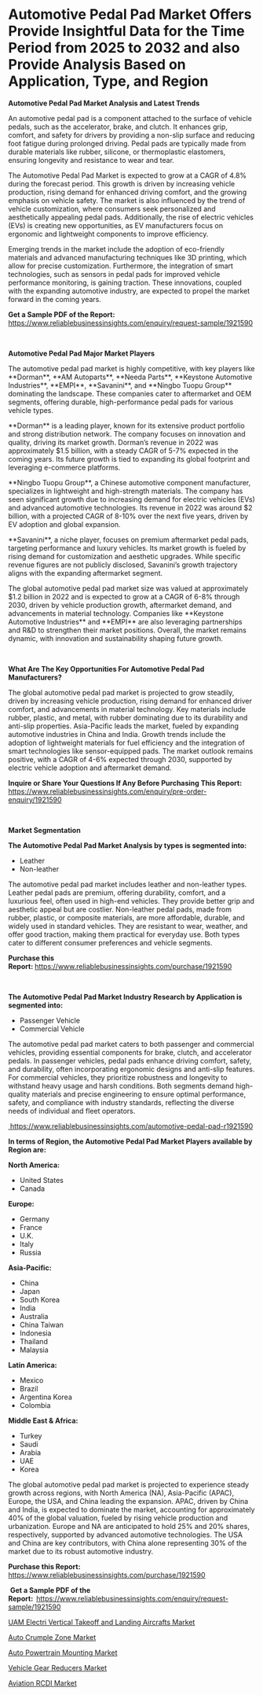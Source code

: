 <p><h1>Automotive Pedal Pad Market Offers Provide Insightful Data for the Time Period from 2025 to 2032 and also Provide Analysis Based on Application, Type, and Region</h1></p><p><strong>Automotive Pedal Pad Market Analysis and Latest Trends</strong></p>
<p><p>An automotive pedal pad is a component attached to the surface of vehicle pedals, such as the accelerator, brake, and clutch. It enhances grip, comfort, and safety for drivers by providing a non-slip surface and reducing foot fatigue during prolonged driving. Pedal pads are typically made from durable materials like rubber, silicone, or thermoplastic elastomers, ensuring longevity and resistance to wear and tear.</p><p>The Automotive Pedal Pad Market is expected to grow at a CAGR of 4.8% during the forecast period. This growth is driven by increasing vehicle production, rising demand for enhanced driving comfort, and the growing emphasis on vehicle safety. The market is also influenced by the trend of vehicle customization, where consumers seek personalized and aesthetically appealing pedal pads. Additionally, the rise of electric vehicles (EVs) is creating new opportunities, as EV manufacturers focus on ergonomic and lightweight components to improve efficiency.</p><p>Emerging trends in the market include the adoption of eco-friendly materials and advanced manufacturing techniques like 3D printing, which allow for precise customization. Furthermore, the integration of smart technologies, such as sensors in pedal pads for improved vehicle performance monitoring, is gaining traction. These innovations, coupled with the expanding automotive industry, are expected to propel the market forward in the coming years.</p></p>
<p><strong>Get a Sample PDF of the Report:&nbsp;</strong> <a href="https://www.reliablebusinessinsights.com/enquiry/request-sample/1921590?utm_campaign=62&utm_medium=2&utm_source=Github&utm_content=ia&utm_term=24012025&utm_id=automotive-pedal-pad">https://www.reliablebusinessinsights.com/enquiry/request-sample/1921590</a></p>
<p>&nbsp;</p>
<p><strong>Automotive Pedal Pad Major Market Players</strong></p>
<p><p>The automotive pedal pad market is highly competitive, with key players like **Dorman**, **AM Autoparts**, **Needa Parts**, **Keystone Automotive Industries**, **EMPI**, **Savanini**, and **Ningbo Tuopu Group** dominating the landscape. These companies cater to aftermarket and OEM segments, offering durable, high-performance pedal pads for various vehicle types.</p><p>**Dorman** is a leading player, known for its extensive product portfolio and strong distribution network. The company focuses on innovation and quality, driving its market growth. Dorman’s revenue in 2022 was approximately $1.5 billion, with a steady CAGR of 5-7% expected in the coming years. Its future growth is tied to expanding its global footprint and leveraging e-commerce platforms.</p><p>**Ningbo Tuopu Group**, a Chinese automotive component manufacturer, specializes in lightweight and high-strength materials. The company has seen significant growth due to increasing demand for electric vehicles (EVs) and advanced automotive technologies. Its revenue in 2022 was around $2 billion, with a projected CAGR of 8-10% over the next five years, driven by EV adoption and global expansion.</p><p>**Savanini**, a niche player, focuses on premium aftermarket pedal pads, targeting performance and luxury vehicles. Its market growth is fueled by rising demand for customization and aesthetic upgrades. While specific revenue figures are not publicly disclosed, Savanini’s growth trajectory aligns with the expanding aftermarket segment.</p><p>The global automotive pedal pad market size was valued at approximately $1.2 billion in 2022 and is expected to grow at a CAGR of 6-8% through 2030, driven by vehicle production growth, aftermarket demand, and advancements in material technology. Companies like **Keystone Automotive Industries** and **EMPI** are also leveraging partnerships and R&D to strengthen their market positions. Overall, the market remains dynamic, with innovation and sustainability shaping future growth.</p></p>
<p>&nbsp;</p>
<p><strong>What Are The Key Opportunities For Automotive Pedal Pad Manufacturers?</strong></p>
<p><p>The global automotive pedal pad market is projected to grow steadily, driven by increasing vehicle production, rising demand for enhanced driver comfort, and advancements in material technology. Key materials include rubber, plastic, and metal, with rubber dominating due to its durability and anti-slip properties. Asia-Pacific leads the market, fueled by expanding automotive industries in China and India. Growth trends include the adoption of lightweight materials for fuel efficiency and the integration of smart technologies like sensor-equipped pads. The market outlook remains positive, with a CAGR of 4-6% expected through 2030, supported by electric vehicle adoption and aftermarket demand.</p></p>
<p><strong>Inquire or Share Your Questions If Any Before Purchasing This Report:</strong> <a href="https://www.reliablebusinessinsights.com/enquiry/pre-order-enquiry/1921590?utm_campaign=62&utm_medium=2&utm_source=Github&utm_content=ia&utm_term=24012025&utm_id=automotive-pedal-pad">https://www.reliablebusinessinsights.com/enquiry/pre-order-enquiry/1921590</a></p>
<p>&nbsp;</p>
<p><strong>Market Segmentation</strong></p>
<p><strong>The Automotive Pedal Pad Market Analysis by types is segmented into:</strong></p>
<p><ul><li>Leather</li><li>Non-leather</li></ul></p>
<p><p>The automotive pedal pad market includes leather and non-leather types. Leather pedal pads are premium, offering durability, comfort, and a luxurious feel, often used in high-end vehicles. They provide better grip and aesthetic appeal but are costlier. Non-leather pedal pads, made from rubber, plastic, or composite materials, are more affordable, durable, and widely used in standard vehicles. They are resistant to wear, weather, and offer good traction, making them practical for everyday use. Both types cater to different consumer preferences and vehicle segments.</p></p>
<p><strong>Purchase this Report:&nbsp;</strong><a href="https://www.reliablebusinessinsights.com/purchase/1921590?utm_campaign=62&utm_medium=2&utm_source=Github&utm_content=ia&utm_term=24012025&utm_id=automotive-pedal-pad">https://www.reliablebusinessinsights.com/purchase/1921590</a></p>
<p>&nbsp;</p>
<p><strong>The Automotive Pedal Pad Market Industry Research by Application is segmented into:</strong></p>
<p><ul><li>Passenger Vehicle</li><li>Commercial Vehicle</li></ul></p>
<p><p>The automotive pedal pad market caters to both passenger and commercial vehicles, providing essential components for brake, clutch, and accelerator pedals. In passenger vehicles, pedal pads enhance driving comfort, safety, and durability, often incorporating ergonomic designs and anti-slip features. For commercial vehicles, they prioritize robustness and longevity to withstand heavy usage and harsh conditions. Both segments demand high-quality materials and precise engineering to ensure optimal performance, safety, and compliance with industry standards, reflecting the diverse needs of individual and fleet operators.</p></p>
<p><a href="https://www.reliablebusinessinsights.com/automotive-pedal-pad-r1921590?utm_campaign=62&utm_medium=2&utm_source=Github&utm_content=ia&utm_term=24012025&utm_id=automotive-pedal-pad">&nbsp;https://www.reliablebusinessinsights.com/automotive-pedal-pad-r1921590</a></p>
<p><strong>In terms of Region, the Automotive Pedal Pad Market Players available by Region are:</strong></p>
<p>
    <p> <strong> North America: </strong>
        <ul>
            <li>United States</li>
            <li>Canada</li>
        </ul>
        </p> 
    <p> <strong> Europe: </strong>
        <ul>
            <li>Germany</li>
            <li>France</li>
            <li>U.K.</li>
            <li>Italy</li>
            <li>Russia</li>
        </ul>
        </p> 
    <p> <strong> Asia-Pacific: </strong>
        <ul>
            <li>China</li>
            <li>Japan</li>
            <li>South Korea</li>
            <li>India</li>
            <li>Australia</li>
            <li>China Taiwan</li>
            <li>Indonesia</li>
            <li>Thailand</li>
            <li>Malaysia</li>
        </ul>
        </p> 
    <p> <strong> Latin America: </strong>
        <ul>
            <li>Mexico</li>
            <li>Brazil</li>
            <li>Argentina Korea</li>
            <li>Colombia</li>
        </ul>
        </p> 
    <p> <strong> Middle East & Africa: </strong>
        <ul>
            <li>Turkey</li>
            <li>Saudi</li>
            <li>Arabia</li>
            <li>UAE</li>
            <li>Korea</li>
        </ul>
    </p>
    </p>
<p><p>The global automotive pedal pad market is projected to experience steady growth across regions, with North America (NA), Asia-Pacific (APAC), Europe, the USA, and China leading the expansion. APAC, driven by China and India, is expected to dominate the market, accounting for approximately 40% of the global valuation, fueled by rising vehicle production and urbanization. Europe and NA are anticipated to hold 25% and 20% shares, respectively, supported by advanced automotive technologies. The USA and China are key contributors, with China alone representing 30% of the market due to its robust automotive industry.</p></p>
<p><strong>Purchase this Report: </strong><a href="https://www.reliablebusinessinsights.com/purchase/1921590?utm_campaign=62&utm_medium=2&utm_source=Github&utm_content=ia&utm_term=24012025&utm_id=automotive-pedal-pad">https://www.reliablebusinessinsights.com/purchase/1921590</a></p>
<p>&nbsp;<strong>Get a Sample PDF of the Report:&nbsp;&nbsp;</strong><a href="https://www.reliablebusinessinsights.com/enquiry/request-sample/1921590?utm_campaign=62&utm_medium=2&utm_source=Github&utm_content=ia&utm_term=24012025&utm_id=automotive-pedal-pad">https://www.reliablebusinessinsights.com/enquiry/request-sample/1921590</a></p>
<p><strong></strong></p>
<p><p><a href="https://github.com/organophelia8282/Market-Research-Report-List-1/blob/main/uam-electri-vertical-takeoff-and-landing-aircrafts-market.md?utm_campaign=62&utm_medium=2&utm_source=Github&utm_content=ia&utm_term=24012025&utm_id=automotive-pedal-pad">UAM Electri Vertical Takeoff and Landing Aircrafts Market</a></p><p><a href="https://github.com/savannabyun726/Market-Research-Report-List-1/blob/main/auto-crumple-zone-market.md?utm_campaign=62&utm_medium=2&utm_source=Github&utm_content=ia&utm_term=24012025&utm_id=automotive-pedal-pad">Auto Crumple Zone Market</a></p><p><a href="https://github.com/kuhlpage323/Market-Research-Report-List-1/blob/main/auto-powertrain-mounting-market.md?utm_campaign=62&utm_medium=2&utm_source=Github&utm_content=ia&utm_term=24012025&utm_id=automotive-pedal-pad">Auto Powertrain Mounting Market</a></p><p><a href="https://github.com/jamastodola515/Market-Research-Report-List-1/blob/main/vehicle-gear-reducers-market.md?utm_campaign=62&utm_medium=2&utm_source=Github&utm_content=ia&utm_term=24012025&utm_id=automotive-pedal-pad">Vehicle Gear Reducers Market</a></p><p><a href="https://github.com/danikabiele541/Market-Research-Report-List-1/blob/main/aviation-rcdi-market.md?utm_campaign=62&utm_medium=2&utm_source=Github&utm_content=ia&utm_term=24012025&utm_id=automotive-pedal-pad">Aviation RCDI Market</a></p></p>
